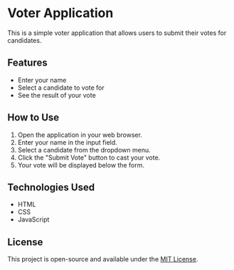 # Voter Application

This is a simple voter application that allows users to submit their votes for candidates.

## Features

- Enter your name
- Select a candidate to vote for
- See the result of your vote

## How to Use

1. Open the application in your web browser.
2. Enter your name in the input field.
3. Select a candidate from the dropdown menu.
4. Click the "Submit Vote" button to cast your vote.
5. Your vote will be displayed below the form.

## Technologies Used

- HTML
- CSS
- JavaScript

## License

This project is open-source and available under the [MIT License](LICENSE).
